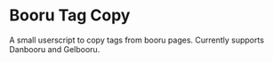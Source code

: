 # Booru Tag Copy
A small userscript to copy tags from booru pages.
Currently supports Danbooru and Gelbooru.
